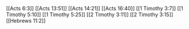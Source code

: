 [[Acts 6:3]]
[[Acts 13:51]]
[[Acts 14:21]]
[[Acts 16:40]]
[[1 Timothy 3:7]]
[[1 Timothy 5:10]]
[[1 Timothy 5:25]]
[[2 Timothy 3:11]]
[[2 Timothy 3:15]]
[[Hebrews 11:2]]
